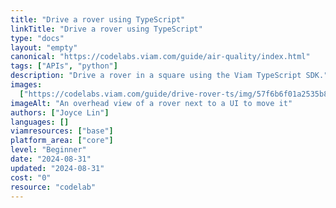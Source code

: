 ```yaml
---
title: "Drive a rover using TypeScript"
linkTitle: "Drive a rover using TypeScript"
type: "docs"
layout: "empty"
canonical: "https://codelabs.viam.com/guide/air-quality/index.html"
tags: ["APIs", "python"]
description: "Drive a rover in a square using the Viam TypeScript SDK."
images:
  ["https://codelabs.viam.com/guide/drive-rover-ts/img/57f6b6f01a2535b8.png"]
imageAlt: "An overhead view of a rover next to a UI to move it"
authors: ["Joyce Lin"]
languages: []
viamresources: ["base"]
platform_area: ["core"]
level: "Beginner"
date: "2024-08-31"
updated: "2024-08-31"
cost: "0"
resource: "codelab"
---
```

